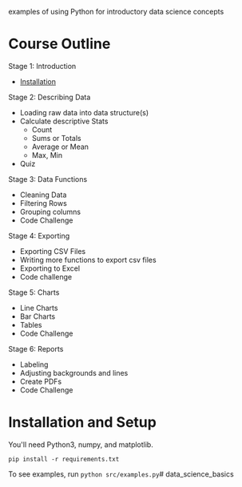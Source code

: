 examples of using Python for introductory data science concepts


# Course Outline

Stage 1: Introduction

- [Installation](https://github.com/katychuang/intro-data-sci-with-python#installation-and-setup)

Stage 2: Describing Data

- Loading raw data into data structure(s)
- Calculate descriptive Stats
	- Count
	- Sums or Totals 
	- Average or Mean
	- Max, Min 
- Quiz


Stage 3: Data Functions

- Cleaning Data
- Filtering Rows 
- Grouping columns
- Code Challenge 


Stage 4: Exporting
- Exporting CSV Files
- Writing more functions to export csv files
- Exporting to Excel
- Code challenge


Stage 5: Charts

- Line Charts
- Bar Charts
- Tables
- Code Challenge


Stage 6: Reports

- Labeling
- Adjusting backgrounds and lines
- Create PDFs
- Code Challenge


# Installation and Setup

You'll need Python3, numpy, and matplotlib.

`pip install -r requirements.txt`

To see examples, run `python src/examples.py`# data_science_basics
